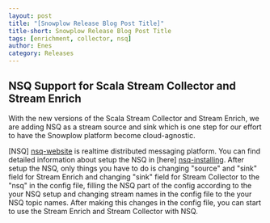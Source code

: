 ```yaml
---
layout: post
title: "[Snowplow Release Blog Post Title]"
title-short: Snowplow Release Blog Post Title
tags: [enrichment, collector, nsq]
author: Enes
category: Releases
---
```


<h2>NSQ Support for Scala Stream Collector and Stream Enrich</h2> 

With the new versions of the Scala Stream Collector and Stream Enrich, we are adding NSQ as a stream source and sink which is one step for our effort to have the Snowplow platform become cloud-agnostic. 

[NSQ] [nsq-website] is realtime distributed messaging platform. You can find detailed information about setup the NSQ in [here] [nsq-installing]. After setup the NSQ, only things you have to do is changing "source" and "sink" field for Stream Enrich and changing "sink" field for Stream Collector to the "nsq" in the config file, filling the NSQ part of the config according to the your NSQ setup and changing stream names in the config file to the your NSQ topic names. After making this changes in the config file, you can start to use the Stream Enrich and Stream Collector with NSQ.

[nsq-website]: http://nsq.io
[nsq-installing]: http://nsq.io/deployment/installing.html